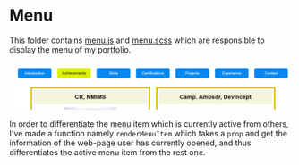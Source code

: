 # Menu

This folder contains [menu.js](menu.js) and [menu.scss](menu.scss) which are responsible to display the menu of my portfolio.

![A screenshot of my menu bar](./images/img1.png)

In order to differentiate the menu item which is currently active from others, I've made a function namely `renderMenuItem` which takes a `prop` and get the information of the web-page user has currently opened, and thus differentiates the active menu item from the rest one.